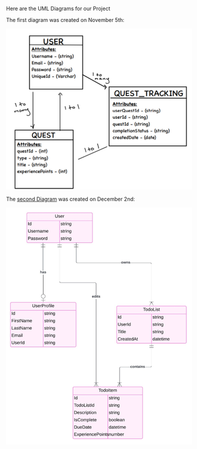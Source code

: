 Here are the UML Diagrams for our Project

The first diagram was created on November 5th:

![alt text](<docs/UML 1.png>)


The [second Diagram](https://lucid.app/lucidchart/a907ebb7-0e72-4cd4-a01a-affc5808644c/edit?viewport_loc=-297%2C-786%2C2571%2C1944%2C0_0&invitationId=inv_f15f9190-4cff-4302-aebf-76f762eb0f36) was created on December 2nd:

![alt text](<docs/UML 2.png>)
